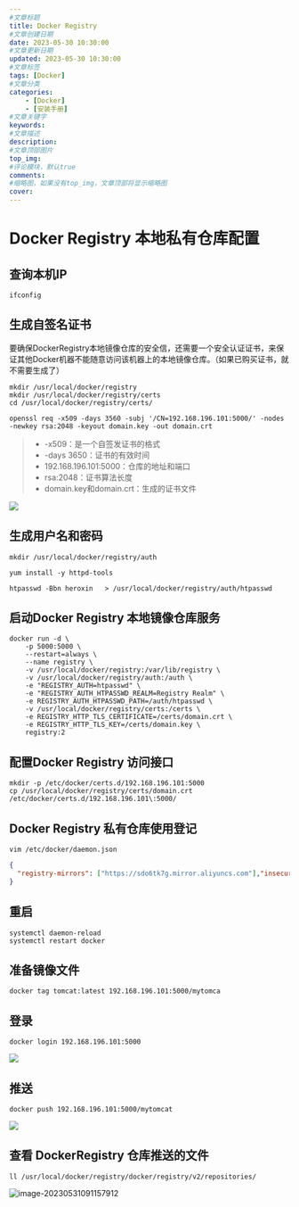 ```yaml
---
#文章标题
title: Docker Registry
#文章创建日期
date: 2023-05-30 10:30:00
#文章更新日期
updated: 2023-05-30 10:30:00
#文章标签
tags: [Docker] 
#文章分类
categories: 
	- [Docker]
	- [安装手册]
#文章关键字
keywords: 
#文章描述
description: 
#文章顶部图片
top_img: 
#评论模块，默认true
comments: 
#缩略图，如果没有top_img，文章顶部将显示缩略图
cover:
---
```


# Docker Registry 本地私有仓库配置

## 查询本机IP

```shell
ifconfig
```

## 生成自签名证书

要确保DockerRegistry本地镜像仓库的安全信，还需要一个安全认证证书，来保证其他Docker机器不能随意访问该机器上的本地镜像仓库。（如果已购买证书，就不需要生成了）

```shell
mkdir /usr/local/docker/registry
mkdir /usr/local/docker/registry/certs
cd /usr/local/docker/registry/certs/
```

```shell
openssl req -x509 -days 3560 -subj '/CN=192.168.196.101:5000/' -nodes -newkey rsa:2048 -keyout domain.key -out domain.crt
```

> - -x509：是一个自签发证书的格式
> - -days 3650：证书的有效时间
> - 192.168.196.101:5000：仓库的地址和端口
> - rsa:2048：证书算法长度
> - domain.key和domain.crt：生成的证书文件



![](https://heroxin.oss-cn-beijing.aliyuncs.com/blog/img/image-20230530194542601.png)

## 生成用户名和密码

```shell
mkdir /usr/local/docker/registry/auth
```

```shell
yum install -y httpd-tools
```

```shell
htpasswd -Bbn heroxin   > /usr/local/docker/registry/auth/htpasswd
```

## 启动Docker Registry 本地镜像仓库服务

```shell
docker run -d \
	-p 5000:5000 \
	--restart=always \
	--name registry \
	-v /usr/local/docker/registry:/var/lib/registry \
	-v /usr/local/docker/registry/auth:/auth \
	-e "REGISTRY_AUTH=htpasswd" \
	-e "REGISTRY_AUTH_HTPASSWD_REALM=Registry Realm" \
	-e REGISTRY_AUTH_HTPASSWD_PATH=/auth/htpasswd \
	-v /usr/local/docker/registry/certs:/certs \
	-e REGISTRY_HTTP_TLS_CERTIFICATE=/certs/domain.crt \
	-e REGISTRY_HTTP_TLS_KEY=/certs/domain.key \
	registry:2
```

## 配置Docker Registry 访问接口

```shell
mkdir -p /etc/docker/certs.d/192.168.196.101:5000
cp /usr/local/docker/registry/certs/domain.crt /etc/docker/certs.d/192.168.196.101\:5000/
```

## Docker Registry 私有仓库使用登记

```shell
vim /etc/docker/daemon.json
```

```json
{
  "registry-mirrors": ["https://sdo6tk7g.mirror.aliyuncs.com"],"insecure-registries": ["192.168.196.101:5000"]
}

```

## 重启

```shell
systemctl daemon-reload 
systemctl restart docker
```

## 准备镜像文件

```shell
docker tag tomcat:latest 192.168.196.101:5000/mytomca
```

## 登录

```
docker login 192.168.196.101:5000
```

![](https://heroxin.oss-cn-beijing.aliyuncs.com/blog/img/image-20230531090428080.png)

## 推送

```
docker push 192.168.196.101:5000/mytomcat
```

![](https://heroxin.oss-cn-beijing.aliyuncs.com/blog/img/image-20230531090636807.png)

## 查看 DockerRegistry 仓库推送的文件

```shell
ll /usr/local/docker/registry/docker/registry/v2/repositories/
```

![image-20230531091157912](https://heroxin.oss-cn-beijing.aliyuncs.com/blog/img/image-20230531091157912.png)